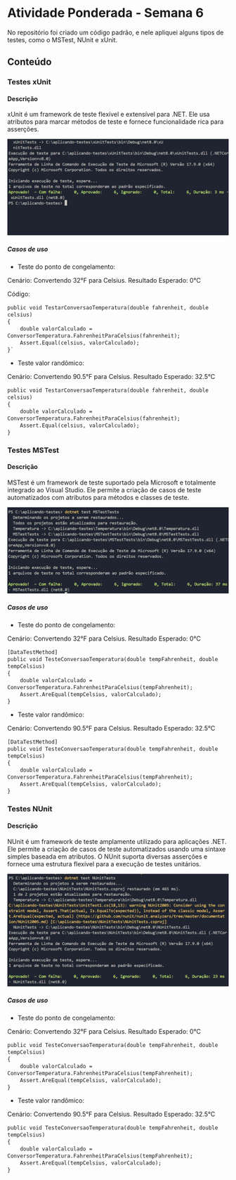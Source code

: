 # Atividade Ponderada - Semana 6

No repositório foi criado um código padrão, e nele apliquei alguns tipos de testes, como o MSTest, NUnit e xUnit.

## Conteúdo
### Testes xUnit
#### Descrição

xUnit é um framework de teste flexível e extensível para .NET. Ele usa atributos para marcar métodos de teste e fornece funcionalidade rica para asserções.

![teste_xunit](/assets/xunit_test.png)

##### Casos de uso

- Teste do ponto de congelamento: 

Cenário: Convertendo 32°F para Celsius.
Resultado Esperado: 0°C

Código: 

```[InlineData(32, 0)]
public void TestarConversaoTemperatura(double fahrenheit, double celsius)
{
    double valorCalculado = ConversorTemperatura.FahrenheitParaCelsius(fahrenheit);
    Assert.Equal(celsius, valorCalculado);
}`
```

- Teste valor randômico:

Cenário: Convertendo 90.5°F para Celsius.
Resultado Esperado: 32.5°C

```[InlineData(90.5, 32.5)]
public void TestarConversaoTemperatura(double fahrenheit, double celsius)
{
    double valorCalculado = ConversorTemperatura.FahrenheitParaCelsius(fahrenheit);
    Assert.Equal(celsius, valorCalculado);
}
```

### Testes MSTest
#### Descrição

MSTest é um framework de teste suportado pela Microsoft e totalmente integrado ao Visual Studio. Ele permite a criação de casos de teste automatizados com atributos para métodos e classes de teste.

![teste_mstest](/assets/mstest_test.png)

##### Casos de uso

- Teste do ponto de congelamento:

Cenário: Convertendo 32°F para Celsius.
Resultado Esperado: 0°C

```[DataRow(32, 0)]
[DataTestMethod]
public void TesteConversaoTemperatura(double tempFahrenheit, double tempCelsius)
{
    double valorCalculado = ConversorTemperatura.FahrenheitParaCelsius(tempFahrenheit);
    Assert.AreEqual(tempCelsius, valorCalculado);
}
```

- Teste valor randômico:

Cenário: Convertendo 90.5°F para Celsius.
Resultado Esperado: 32.5°C

```[DataRow(90.5, 32.5)]
[DataTestMethod]
public void TesteConversaoTemperatura(double tempFahrenheit, double tempCelsius)
{
    double valorCalculado = ConversorTemperatura.FahrenheitParaCelsius(tempFahrenheit);
    Assert.AreEqual(tempCelsius, valorCalculado);
}
```

### Testes NUnit
#### Descrição

NUnit é um framework de teste amplamente utilizado para aplicações .NET. Ele permite a criação de casos de teste automatizados usando uma sintaxe simples baseada em atributos. O NUnit suporta diversas asserções e fornece uma estrutura flexível para a execução de testes unitários.

![teste_nunit](/assets/nunit_test.png)

##### Casos de uso

- Teste do ponto de congelamento:

Cenário: Convertendo 32°F para Celsius.
Resultado Esperado: 0°C

```[TestCase(32, 0)]
public void TesteConversaoTemperatura(double tempFahrenheit, double tempCelsius)
{
    double valorCalculado = ConversorTemperatura.FahrenheitParaCelsius(tempFahrenheit);
    Assert.AreEqual(tempCelsius, valorCalculado);
}
``` 

- Teste valor randômico:

Cenário: Convertendo 90.5°F para Celsius.
Resultado Esperado: 32.5°C

```[TestCase(90.5, 32.5)]
public void TesteConversaoTemperatura(double tempFahrenheit, double tempCelsius)
{
    double valorCalculado = ConversorTemperatura.FahrenheitParaCelsius(tempFahrenheit);
    Assert.AreEqual(tempCelsius, valorCalculado);
}
```